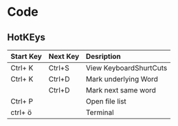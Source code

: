 # Code

## HotKEys
| Start Key | Next Key | Desription |
|:------------- |:-------------|:-----|
| Ctrl+ K | Ctrl+S | View KeyboardShurtCuts |
| Ctrl+ K| Ctrl+D | Mark underlying Word |
|  | Ctrl+D | Mark next same word|
| Ctrl+ P|  | Open file list|
| ctrl+ ö| | Terminal 
